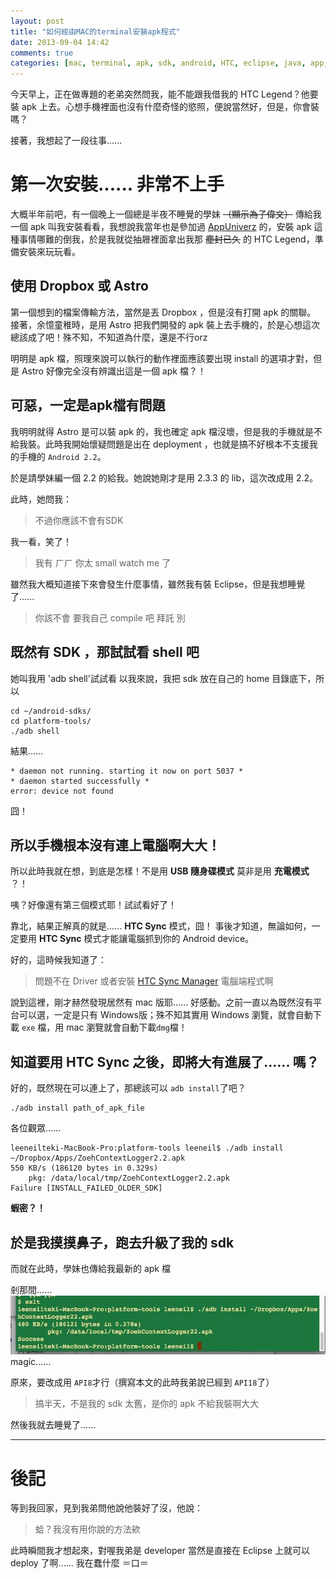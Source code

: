 ```yaml
---
layout: post
title: "如何經由MAC的terminal安裝apk程式"
date: 2013-09-04 14:42
comments: true
categories: [mac, terminal, apk, sdk, android, HTC, eclipse, java, app, AppUniverz]
---
```

今天早上，正在做專題的老弟突然問我，能不能跟我借我的 HTC Legend？他要裝 apk 上去。心想手機裡面也沒有什麼奇怪的慾照，便說當然好，但是，你會裝嗎？

接著，我想起了一段往事......

# 第一次安裝...... 非常不上手

大概半年前吧，有一個晚上一個總是半夜不睡覺的學妹 ~~（顯示為子偉文）~~ 傳給我一個 apk 叫我安裝看看，我想說我當年也是參加過 [AppUniverz](http://www.appuniverz.org/activities/4/ "第一屆育成團隊 Uno 成果展示") 的，安裝 apk 這種事情哪難的倒我，於是我就從抽屜裡面拿出我那 ~~塵封已久~~ 的 HTC Legend，準備安裝來玩玩看。
<!--more-->

## 使用 Dropbox 或 Astro
第一個想到的檔案傳輸方法，當然是丟 Dropbox ，但是沒有打開 apk 的關聯。
接著，余憶童稚時，是用 Astro 把我們開發的 apk 裝上去手機的，於是心想這次總該成了吧！殊不知，不知道為什麼，還是不行orz

明明是 apk 檔，照理來說可以執行的動作裡面應該要出現 install 的選項才對，但是 Astro 好像完全沒有辨識出這是一個 apk 檔？！

## 可惡，一定是apk檔有問題
我明明就得 Astro 是可以裝 apk 的，我也確定 apk 檔沒壞，但是我的手機就是不給我裝。此時我開始懷疑問題是出在 deployment ，也就是搞不好根本不支援我的手機的 `Android 2.2`。

於是請學妹編一個 2.2 的給我。她說她剛才是用 2.3.3 的 lib，這次改成用 2.2。

此時，她問我：
> 不過你應該不會有SDK

我一看，笑了！
> 我有 ㄏㄏ
> 你太 small watch me 了

雖然我大概知道接下來會發生什麼事情，雖然我有裝 Eclipse，但是我想睡覺了......
> 你該不會
> 要我自己 compile 吧
> 拜託 別

## 既然有 SDK ，那試試看 shell 吧
她叫我用 'adb shell'試試看
以我來說，我把 sdk 放在自己的 home 目錄底下，所以

    cd ~/android-sdks/
    cd platform-tools/
    ./adb shell

結果......

	* daemon not running. starting it now on port 5037 *
	* daemon started successfully *
	error: device not found
  
囧！

## 所以手機根本沒有連上電腦啊大大！
所以此時我就在想，到底是怎樣！不是用 **USB 隨身碟模式** 莫非是用 **充電模式** ？！

咦？好像還有第三個模式耶！試試看好了！

靠北，結果正解真的就是...... **HTC Sync** 模式，囧！
事後才知道，無論如何，一定要用 **HTC Sync** 模式才能讓電腦抓到你的 Android device。

好的，這時候我知道了：

> 問題不在 Driver 或者安裝 [HTC Sync Manager](http://www.htc.com/tw/software/htc-sync-manager/ "HTC Sync Manager") 電腦端程式啊

說到這裡，剛才赫然發現居然有 mac 版耶...... 好感動。之前一直以為既然沒有平台可以選，一定是只有 Windows版；殊不知其實用 Windows 瀏覽，就會自動下載 `exe` 檔，用 mac 瀏覽就會自動下載`dmg`檔！

## 知道要用 HTC Sync 之後，即將大有進展了...... 嗎？
好的，既然現在可以連上了，那總該可以 `adb install`了吧？

```shell 小教室：用 terminal 安裝 apk檔
./adb install path_of_apk_file
```

各位觀眾......

	leeneilteki-MacBook-Pro:platform-tools leeneil$ ./adb install ~/Dropbox/Apps/ZoehContextLogger2.2.apk 
	550 KB/s (186120 bytes in 0.329s)
		pkg: /data/local/tmp/ZoehContextLogger2.2.apk
	Failure [INSTALL_FAILED_OLDER_SDK]

**蝦密？！**

## 於是我摸摸鼻子，跑去升級了我的 sdk
而就在此時，學妹也傳給我最新的 apk 檔

剎那間......
![217505_3000255943412_306377090_n.jpg](/assets/img/2013/rZZEECrbRTKu46f4cb4g_217505_3000255943412_306377090_n.jpg)
magic......

原來，要改成用 `API8`才行（撰寫本文的此時我弟說已經到 `API18`了）

> 搞半天，不是我的 sdk 太舊，是你的 apk 不給我裝啊大大

然後我就去睡覺了......

---
# 後記

等到我回家，見到我弟問他說他裝好了沒，他說：

> 蛤？我沒有用你說的方法欸

此時瞬間我才想起來，對喔我弟是 developer 當然是直接在 Eclipse 上就可以 deploy 了啊......
我在蠢什麼 ＝口＝